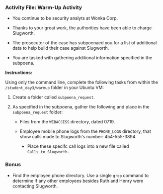 ### Activity File: Warm-Up Activity

- You continue to be security analyts at Wonka Corp.

- Thanks to your great work, the authorities have been able to charge Slugworth.
- The prosecutor of the case has subpoenaed you for a list of additional data to help build their case against Slugworth.
- You are tasked with gathering additional information specified in the subpoena.

**Instructions:**

Using only the command line, complete the following tasks from within the `/student_day3/warmup` folder in your Ubuntu VM:


 1.  Create a folder called `subpoena_request`. 

2.  As specified in the subpoena, gather the following and place in the `subpoena_request` folder:
    - Files from the `WEBACCESS` directory, dated 0719.
    
    - Employee mobile phone logs from the `PHONE_LOGS` directory, that show calls made to Slugworth's number:  454-555-3894.
      - Place these specifc call logs into a new file called `Calls_to_Slugworth.`

### Bonus

  - Find the employee phone directory. Use a single `grep` command to determine if any other employees besides Ruth and Henry were contacting Slugworth. 

